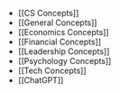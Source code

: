 - [[CS Concepts]]
- [[General Concepts]]
- [[Economics Concepts]]
- [[Financial Concepts]]
- [[Leadership Concepts]]
- [[Psychology Concepts]]
- [[Tech Concepts]]
- [[ChatGPT]]